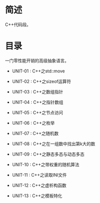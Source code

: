 # 简述

C++代码段。

# 目录

一门零性能开销的高级抽象语言。

+ UNIT-01 : C++之std::move

+ UNIT-02 : C++之sizeof运算符

+ UNIT-03 : C++之数组指针

+ UNIT-04 : C++之指针数组

+ UNIT-05 : C++之节点访问

+ UNIT-06 : C++之枚举

+ UNIT-07 : C++之随机数

+ UNIT-08 : C++之在一组数中找出第k大的数

+ UNIT-09 : C++之静态多态与动态多态

+ UNIT-10 : C++之带权重的随机算法

+ UNIT-11 : C++之读取INI文件

+ UNIT-12 : C++之虚析构函数

+ UNIT-13 : C++之模板特化
